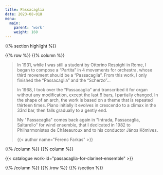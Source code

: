 ```yaml
---
title: Passacaglia
date: 2023-08-018
menu:
  main:
    parent: 'work'
    weight: 160
---
```


{{% section highlight %}}

{{% row %}}
{{% column %}}

> In 1931, while I was still a student by Ottorino Respighi in Rome, I began to compose a “Partita” in 
> 4 movements for orchestra,  whose third movement should be a “Passacaglia”. From this work, I only 
> finished the “Passacaglia” and the “Scherzo”… 
>
> In 1968, I took over the “Passacaglia” and transcribed it for organ without any modification, except 
> the last 6 bars, I partially changed. In the shape of an arch, the work is based on a theme that is 
> repeated thirteen times. Piano initially it evolves in crescendo to a climax in the 33rd bar, then 
> falls gradually to a gently end. 
>
> My "Passacaglia" comes back again in "Intrada, Passacaglia, Saltarello" for wind ensemble, that I 
> dedicated in 1982 to Philharmonistes de Châteauroux and to his conductor János Kömives.
>
> {{< author name="Ferenc Farkas" >}}
> 

{{% /column %}}
{{% column %}}


{{< catalogue work-id="passacaglia-for-clarinet-ensemble" >}}

{{% /column %}}
{{% /row %}}
{{% /section %}}